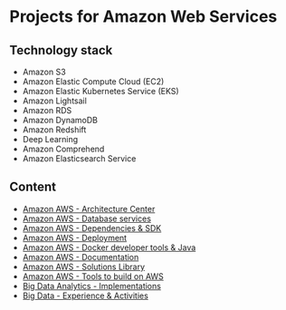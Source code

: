 # Projects for Amazon Web Services

## Technology stack
* Amazon S3
* Amazon Elastic Compute Cloud (EC2)
* Amazon Elastic Kubernetes Service (EKS)
* Amazon Lightsail
* Amazon RDS
* Amazon DynamoDB
* Amazon Redshift
* Deep Learning
* Amazon Comprehend
* Amazon Elasticsearch Service
	
## Content
- [Amazon AWS - Architecture Center](amazon-aws-architectures/README.md)
- [Amazon AWS - Database services](amazon-aws-database-services/README.md)
- [Amazon AWS - Dependencies & SDK](amazon-aws-dependencies-sdk/README.md)
- [Amazon AWS - Deployment](amazon-aws-deployment/README.md)
- [Amazon AWS - Docker developer tools & Java](amazon-aws-docker-developer-tools-java/README.md)
- [Amazon AWS - Documentation](amazon-aws-documentation/README.md)
- [Amazon AWS - Solutions Library](amazon-aws-solutions-library/README.md)
- [Amazon AWS - Tools to build on AWS](amazon-aws-tools-to-build-on-aws/README.md)
- [Big Data Analytics - Implementations](big-data-analytics-implementations/README.md)
- [Big Data - Experience & Activities](big-data-experience-activities/README.md)

